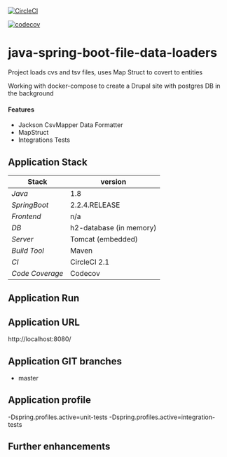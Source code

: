 [![CircleCI](https://circleci.com/gh/Ithar/java-spring-boot-file-data-loader/tree/master.svg?style=svg)](https://circleci.com/gh/Ithar/java-spring-boot-file-data-loader/tree/master)

[![codecov](https://codecov.io/gh/Ithar/java-spring-boot-file-data-loader/branch/master/graph/badge.svg)](https://codecov.io/gh/Ithar/java-spring-boot-file-data-loader)

# java-spring-boot-file-data-loaders
Project loads cvs and tsv files, uses Map Struct to covert to entities  

Working with docker-compose to create a Drupal site with postgres DB in the background

#### Features 
- Jackson CsvMapper Data Formatter
- MapStruct
- Integrations Tests 

## 

## Application Stack

Stack  | version |
--- | --- |  
*Java* | 1.8
*SpringBoot* |  2.2.4.RELEASE
*Frontend* | n/a 
*DB* | h2-database (in memory)
*Server* | Tomcat (embedded)
*Build Tool* | Maven
*CI* | CircleCI 2.1 
*Code Coverage* | Codecov

## Application Run

  
## Application URL
http://localhost:8080/
 

## Application GIT branches
- master

## Application profile
-Dspring.profiles.active=unit-tests
-Dspring.profiles.active=integration-tests

## Further enhancements 